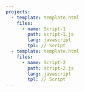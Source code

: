 ```yaml
---
projects:
  - template: template.html
    files:
      - name: Script-1
        path: script-1.js 
        lang: javascript
        tpl: // Script
  - template: template.html
    files:
      - name: Script-2
        path: script-2.js 
        lang: javascript
        tpl: // Script
---
```


